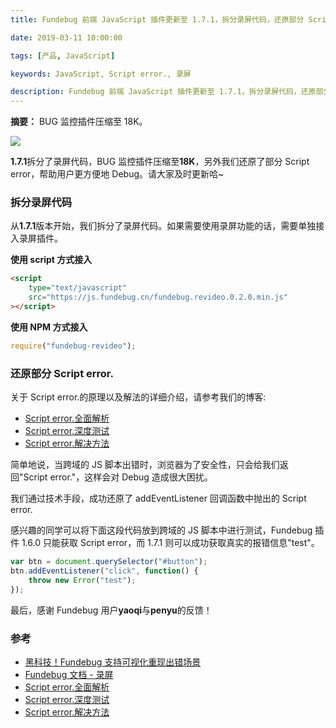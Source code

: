 ```yaml
---
title: Fundebug 前端 JavaScript 插件更新至 1.7.1，拆分录屏代码，还原部分 Script error.

date: 2019-03-11 10:00:00

tags: [产品, JavaScript]

keywords: JavaScript, Script error., 录屏

description: Fundebug 前端 JavaScript 插件更新至 1.7.1，拆分录屏代码，还原部分 Script error.
---
```


**摘要：** BUG 监控插件压缩至 18K。

![](https://image.fundebug.com/2019-03-13-fundebug-js-171.png)

<!-- more -->

**1.7.1**拆分了录屏代码，BUG 监控插件压缩至**18K**，另外我们还原了部分 Script error，帮助用户更方便地 Debug。请大家及时更新哈~

### 拆分录屏代码

从**1.7.1**版本开始，我们拆分了录屏代码。如果需要使用录屏功能的话，需要单独接入录屏插件。

**使用 script 方式接入**

```html
<script
    type="text/javascript"
    src="https://js.fundebug.cn/fundebug.revideo.0.2.0.min.js"
></script>
```

**使用 NPM 方式接入**

```javascript
require("fundebug-revideo");
```

### 还原部分 Script error.

关于 Script error.的原理以及解法的详细介绍，请参考我们的博客:

-   [Script error.全面解析](https://blog.fundebug.com/2017/04/05/understand-script-error/)
-   [Script error.深度测试](https://blog.fundebug.com/2017/04/06/test-script-error/)
-   [Script error.解决方法](https://blog.fundebug.com/2017/04/07/solve-script-error/)

简单地说，当跨域的 JS 脚本出错时，浏览器为了安全性，只会给我们返回"Script error."，这样会对 Debug 造成很大困扰。

我们通过技术手段，成功还原了 addEventListener 回调函数中抛出的 Script error.

感兴趣的同学可以将下面这段代码放到跨域的 JS 脚本中进行测试，Fundebug 插件 1.6.0 只能获取 Script error，而 1.7.1 则可以成功获取真实的报错信息"test"。

```javascript
var btn = document.querySelector("#button");
btn.addEventListener("click", function() {
    throw new Error("test");
});
```

最后，感谢 Fundebug 用户**yaoqi**与**penyu**的反馈！

### 参考

-   [黑科技！Fundebug 支持可视化重现出错场景](https://blog.fundebug.com/2018/05/21/fundebug_release_black_tech_replay/)
-   [Fundebug 文档 - 录屏](https://docs.fundebug.com/notifier/javascript/revideo.html)
-   [Script error.全面解析](https://blog.fundebug.com/2017/04/05/understand-script-error/)
-   [Script error.深度测试](https://blog.fundebug.com/2017/04/06/test-script-error/)
-   [Script error.解决方法](https://blog.fundebug.com/2017/04/07/solve-script-error/)
